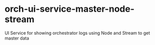 # orch-ui-service-master-node-stream
UI Service for showing orchestrator logs using Node and Stream to get master data
